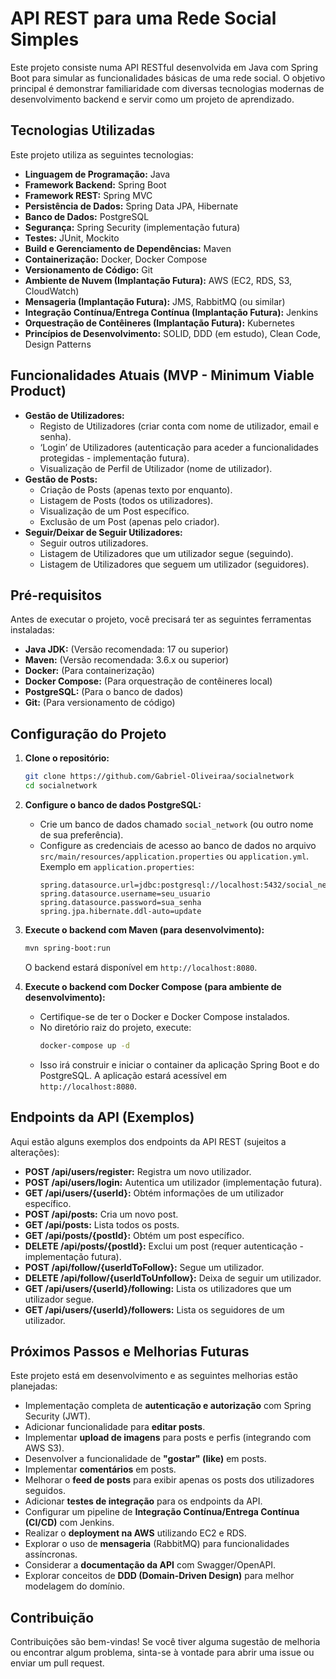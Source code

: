 # API REST para uma Rede Social Simples

Este projeto consiste numa API RESTful desenvolvida em Java com Spring Boot para simular as funcionalidades básicas de uma rede social. O objetivo principal é demonstrar familiaridade com diversas tecnologias modernas de desenvolvimento backend e servir como um projeto de aprendizado.

## Tecnologias Utilizadas

Este projeto utiliza as seguintes tecnologias:

* **Linguagem de Programação:** Java
* **Framework Backend:** Spring Boot
* **Framework REST:** Spring MVC
* **Persistência de Dados:** Spring Data JPA, Hibernate
* **Banco de Dados:** PostgreSQL
* **Segurança:** Spring Security (implementação futura)
* **Testes:** JUnit, Mockito
* **Build e Gerenciamento de Dependências:** Maven
* **Containerização:** Docker, Docker Compose
* **Versionamento de Código:** Git
* **Ambiente de Nuvem (Implantação Futura):** AWS (EC2, RDS, S3, CloudWatch)
* **Mensageria (Implantação Futura):** JMS, RabbitMQ (ou similar)
* **Integração Contínua/Entrega Contínua (Implantação Futura):** Jenkins
* **Orquestração de Contêineres (Implantação Futura):** Kubernetes
* **Princípios de Desenvolvimento:** SOLID, DDD (em estudo), Clean Code, Design Patterns

## Funcionalidades Atuais (MVP - Minimum Viable Product)

* **Gestão de Utilizadores:**
    * Registo de Utilizadores (criar conta com nome de utilizador, email e senha).
    * ‘Login’ de Utilizadores (autenticação para aceder a funcionalidades protegidas - implementação futura).
    * Visualização de Perfil de Utilizador (nome de utilizador).
* **Gestão de Posts:**
    * Criação de Posts (apenas texto por enquanto).
    * Listagem de Posts (todos os utilizadores).
    * Visualização de um Post específico.
    * Exclusão de um Post (apenas pelo criador).
* **Seguir/Deixar de Seguir Utilizadores:**
    * Seguir outros utilizadores.
    * Listagem de Utilizadores que um utilizador segue (seguindo).
    * Listagem de Utilizadores que seguem um utilizador (seguidores).

## Pré-requisitos

Antes de executar o projeto, você precisará ter as seguintes ferramentas instaladas:

* **Java JDK:** (Versão recomendada: 17 ou superior)
* **Maven:** (Versão recomendada: 3.6.x ou superior)
* **Docker:** (Para containerização)
* **Docker Compose:** (Para orquestração de contêineres local)
* **PostgreSQL:** (Para o banco de dados)
* **Git:** (Para versionamento de código)

## Configuração do Projeto

1.  **Clone o repositório:**
    ```bash
    git clone https://github.com/Gabriel-Oliveiraa/socialnetwork
    cd socialnetwork
    ```

2.  **Configure o banco de dados PostgreSQL:**
    * Crie um banco de dados chamado `social_network` (ou outro nome de sua preferência).
    * Configure as credenciais de acesso ao banco de dados no arquivo `src/main/resources/application.properties` ou `application.yml`. Exemplo em `application.properties`:
        ```properties
        spring.datasource.url=jdbc:postgresql://localhost:5432/social_network
        spring.datasource.username=seu_usuario
        spring.datasource.password=sua_senha
        spring.jpa.hibernate.ddl-auto=update
        ```

3.  **Execute o backend com Maven (para desenvolvimento):**
    ```bash
    mvn spring-boot:run
    ```
    O backend estará disponível em `http://localhost:8080`.

4.  **Execute o backend com Docker Compose (para ambiente de desenvolvimento):**
    * Certifique-se de ter o Docker e Docker Compose instalados.
    * No diretório raiz do projeto, execute:
        ```bash
        docker-compose up -d
        ```
    * Isso irá construir e iniciar o container da aplicação Spring Boot e do PostgreSQL. A aplicação estará acessível em `http://localhost:8080`.

## Endpoints da API (Exemplos)

Aqui estão alguns exemplos dos endpoints da API REST (sujeitos a alterações):

* **POST /api/users/register:** Registra um novo utilizador.
* **POST /api/users/login:** Autentica um utilizador (implementação futura).
* **GET /api/users/{userId}:** Obtém informações de um utilizador específico.
* **POST /api/posts:** Cria um novo post.
* **GET /api/posts:** Lista todos os posts.
* **GET /api/posts/{postId}:** Obtém um post específico.
* **DELETE /api/posts/{postId}:** Exclui um post (requer autenticação - implementação futura).
* **POST /api/follow/{userIdToFollow}:** Segue um utilizador.
* **DELETE /api/follow/{userIdToUnfollow}:** Deixa de seguir um utilizador.
* **GET /api/users/{userId}/following:** Lista os utilizadores que um utilizador segue.
* **GET /api/users/{userId}/followers:** Lista os seguidores de um utilizador.

## Próximos Passos e Melhorias Futuras

Este projeto está em desenvolvimento e as seguintes melhorias estão planejadas:

* Implementação completa de **autenticação e autorização** com Spring Security (JWT).
* Adicionar funcionalidade para **editar posts**.
* Implementar **upload de imagens** para posts e perfis (integrando com AWS S3).
* Desenvolver a funcionalidade de **"gostar" (like)** em posts.
* Implementar **comentários** em posts.
* Melhorar o **feed de posts** para exibir apenas os posts dos utilizadores seguidos.
* Adicionar **testes de integração** para os endpoints da API.
* Configurar um pipeline de **Integração Contínua/Entrega Contínua (CI/CD)** com Jenkins.
* Realizar o **deployment na AWS** utilizando EC2 e RDS.
* Explorar o uso de **mensageria** (RabbitMQ) para funcionalidades assíncronas.
* Considerar a **documentação da API** com Swagger/OpenAPI.
* Explorar conceitos de **DDD (Domain-Driven Design)** para melhor modelagem do domínio.

## Contribuição

Contribuições são bem-vindas! Se você tiver alguma sugestão de melhoria ou encontrar algum problema, sinta-se à vontade para abrir uma issue ou enviar um pull request.
